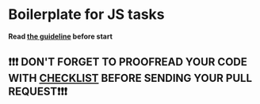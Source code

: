 # Boilerplate for JS tasks

**Read [the guideline](https://github.com/Egor6610/js_task-guideline/blob/master/README.md) before start**
## ❗️❗️❗️ DON'T FORGET TO PROOFREAD YOUR CODE WITH [CHECKLIST](https://github.com/Egor6610/js_task-transportation-on-vacation/blob/master/checklist.md) BEFORE SENDING YOUR PULL REQUEST❗️❗️❗️
